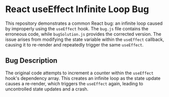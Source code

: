 # React useEffect Infinite Loop Bug

This repository demonstrates a common React bug: an infinite loop caused by improperly using the `useEffect` hook.  The `bug.js` file contains the erroneous code, while `bugSolution.js` provides the corrected version.  The issue arises from modifying the state variable within the `useEffect` callback, causing it to re-render and repeatedly trigger the same `useEffect`.

## Bug Description

The original code attempts to increment a counter within the `useEffect` hook's dependency array.  This creates an infinite loop as the state update causes a re-render, which triggers the `useEffect` again, leading to uncontrolled state updates and a crash.